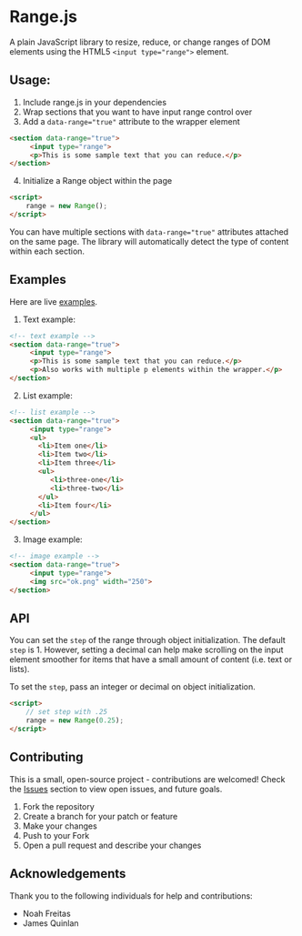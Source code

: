 # Range.js

A plain JavaScript library to resize, reduce, or change ranges of DOM elements using the HTML5 `<input type="range">` element.

## Usage:

1. Include range.js in your dependencies
2. Wrap sections that you want to have input range control over
3. Add a `data-range="true"` attribute to the wrapper element

  ```html
  <section data-range="true">
       <input type="range">
       <p>This is some sample text that you can reduce.</p>
  </section>
  ```

4. Initialize a Range object within the page

  ```html
  <script>
      range = new Range();
  </script>
  ```

You can have multiple sections with `data-range="true"` attributes attached on the same page. The library will automatically detect the type of content within each section.


## Examples

Here are live [examples](http://kylesb.github.io/range.js/).

1. Text example:

  ```html
  <!-- text example -->
  <section data-range="true">
       <input type="range">
       <p>This is some sample text that you can reduce.</p>
       <p>Also works with multiple p elements within the wrapper.</p>
  </section>
  ```
2. List example:

  ```html
  <!-- list example -->
  <section data-range="true">
       <input type="range">
       <ul>
         <li>Item one</li>
         <li>Item two</li>
         <li>Item three</li>
         <ul>
            <li>three-one</li>
            <li>three-two</li>
         </ul>
         <li>Item four</li>
       </ul>
  </section>
  ```

3. Image example:

  ```html
  <!-- image example -->
  <section data-range="true">
       <input type="range">
       <img src="ok.png" width="250">
  </section>
  ```


## API

You can set the `step` of the range through object initialization. The default `step` is 1. However, setting a decimal can help make scrolling on the input element smoother for items that have a small amount of content (i.e. text or lists).

To set the `step`, pass an integer or decimal on object initialization.

```html
<script>
    // set step with .25
    range = new Range(0.25);
</script>
```


## Contributing

This is a small, open-source project - contributions are welcomed! Check the  [Issues](https://github.com/kylesb/range.js/issues) section to view open issues, and future goals.

  1. Fork the repository
  2. Create a branch for your patch or feature
  3. Make your changes
  4. Push to your Fork
  5. Open a pull request and describe your changes


## Acknowledgements

Thank you to the following individuals for help and contributions:
  * Noah Freitas
  * James Quinlan
